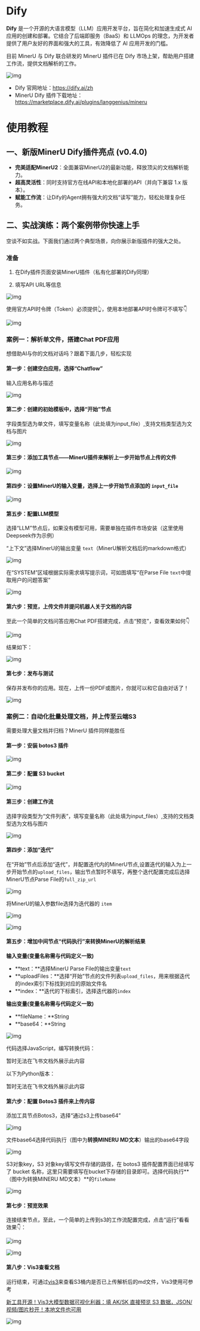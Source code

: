 # Dify

**Dify** 是一个开源的大语言模型（LLM）应用开发平台，旨在简化和加速生成式 AI 应用的创建和部署。它结合了后端即服务（BaaS）和 LLMOps 的理念，为开发者提供了用户友好的界面和强大的工具，有效降低了 AI 应用开发的门槛。

目前 MinerU 与 Dify 联合研发的 MinerU 插件已在 Dify 市场上架，帮助用户搭建工作流，提供文档解析的工作。

![img](../../assets/images/Dify_2.png)

- Dify 官网地址：https://dify.ai/zh
- MinerU Dify 插件下载地址：https://marketplace.dify.ai/plugins/langgenius/mineru

# 使用教程

## 一、**新版MinerU Dify插件亮点 (v0.4.0)**

- **完美适配MinerU2**：全面兼容MinerU2的最新功能，释放顶尖的文档解析能力。
- **超高灵活性**：同时支持官方在线API和本地化部署的API（并向下兼容 1.x 版本）。
- **赋能工作流**：让Dify的Agent拥有强大的文档“读写”能力，轻松处理复杂任务。


## **二、实战演练：两个案例带你快速上手**

空谈不如实战。下面我们通过两个典型场景，向你展示新版插件的强大之处。

### 准备

1. 在Dify插件页面安装MinerU插件（私有化部署的Dify同理）


2. 填写API URL等信息

![img](../../assets/images/Dify_3.png)

使用官方API时令牌（Token）必须提供👆，使用本地部署API时令牌可不填写👇

![img](../../assets/images/Dify_4.png)

### **案例一：解析单文件，搭建Chat PDF应用**

想借助AI与你的文档对话吗？跟着下面几步，轻松实现

#### 第一步：创建空白应用，选择“Chatflow”

输入应用名称与描述

![img](../../assets/images/Dify_5.png)

#### 第二步：创建的初始模板中，选择“开始”节点

字段类型选为单文件，填写变量名称（此处填为input_file）,支持文档类型选为文档与图片

![img](../../assets/images/Dify_6.png)

#### 第三步：添加工具节点——MinerU插件来解析上一步开始节点上传的文件

![img](../../assets/images/Dify_7.png)

#### 第四步：设置MinerU的输入变量，选择上一步开始节点添加的 `input_file`

![img](../../assets/images/Dify_8.png)

#### 第五步：配置LLM模型

选择“LLM”节点后，如果没有模型可用，需要单独在插件市场安装（这里使用 Deepseek作为示例）

“上下文”选择MinerU的输出变量 `text`（MinerU解析文档后的markdown格式）

![img](../../assets/images/Dify_9.png)

在“SYSTEM”区域根据实际需求填写提示词，可如图填写“在Parse File `text`中提取用户的问题答案”

![img](../../assets/images/Dify_10.png)

#### 第六步：预览，上传文件并提问机器人关于文档的内容

至此一个简单的文档问答应用Chat PDF搭建完成，点击“预览”，查看效果如何👇

![img](../../assets/images/Dify_11.png)

结果如下：

![img](../../assets/images/Dify_12.png)

#### **第七步：发布与测试**

保存并发布你的应用。现在，上传一份PDF或图片，你就可以和它自由对话了！

![img](../../assets/images/Dify_13.png)

### **案例二：自动化批量处理文档，并上传至云端S3**

需要处理大量文档并归档？MinerU 插件同样能胜任

#### 第一步：安装 botos3 插件

![img](../../assets/images/Dify_14.png)

#### 第二步：配置 S3 bucket

![img](../../assets/images/Dify_15.png)

#### 第三步：创建工作流

选择字段类型为“文件列表”，填写变量名称（此处填为input_files）,支持的文档类型选为文档与图片

![img](../../assets/images/Dify_16.png)

#### 第四步：添加“迭代”

在“开始”节点后添加“迭代”，并配置迭代内的MinerU节点,设置迭代的输入为上一步开始节点的`upload_files`，输出节点暂时不填写，再整个迭代配置完成后选择MinerU节点Parse File的`full_zip_url`

![img](../../assets/images/Dify_17.png)

将MinerU的输入参数file选择为迭代器的 `item`

![img](../../assets/images/Dify_18.png)

![img](../../assets/images/Dify_19.png)

#### 第五步：增加中间节点“代码执行”来转换MinerU的解析结果

**输入变量(变量名称需与代码定义一致)**

- **text：**选择MinerU Parse File的输出变量`text`
- **uploadFiles：**选择“开始”节点的文件列表`upload_files`，用来根据迭代的index索引下标找到对应的原始文件名
- **index：**迭代的下标索引，选择迭代器的`index`

**输出变量(变量名称需与代码定义一致)**

- **fileName：**String
- **base64：**String

![img](../../assets/images/Dify_20.png)

代码选择JavaScript，编写转换代码：

暂时无法在飞书文档外展示此内容

以下为Python版本：

暂时无法在飞书文档外展示此内容

#### 第六步：配置 Botos3 插件来上传内容

添加工具节点Botos3，选择“通过s3上传base64”

![img](../../assets/images/Dify_21.png)

文件base64选择代码执行（图中为**转换MINERU MD文本**）输出的base64字段

![img](../../assets/images/Dify_22.png)

S3对象key，S3 对象key填写文件存储的路径，在 botos3 插件配置界面已经填写了 bucket 名称，这里只需要填写在bucket下存储的目录即可。选择代码执行**（图中为转换MINERU MD文本）**的`fileName`

![img](../../assets/images/Dify_23.png)

#### 第七步：预览效果

连接结束节点，至此，一个简单的上传到s3的工作流配置完成，点击“运行”看看效果👇：

![img](../../assets/images/Dify_24.png)

![img](../../assets/images/Dify_25.png)

#### 第八步：Vis3查看文档

运行结束，可通过[vis3](https://github.com/opendatalab/Vis3?tab=readme-ov-file#features)来查看S3桶内是否已上传解析后的md文件，Vis3使用可参考

[新工具开源！Vis3大模型数据可视化利器：填 AK/SK 直接预览 S3 数据，JSON/视频/图片秒开！本地文件也可用](https://mp.weixin.qq.com/s/p3rH4EaoJB-AK7RWeDvOhg)

![img](../../assets/images/Dify_26.png)